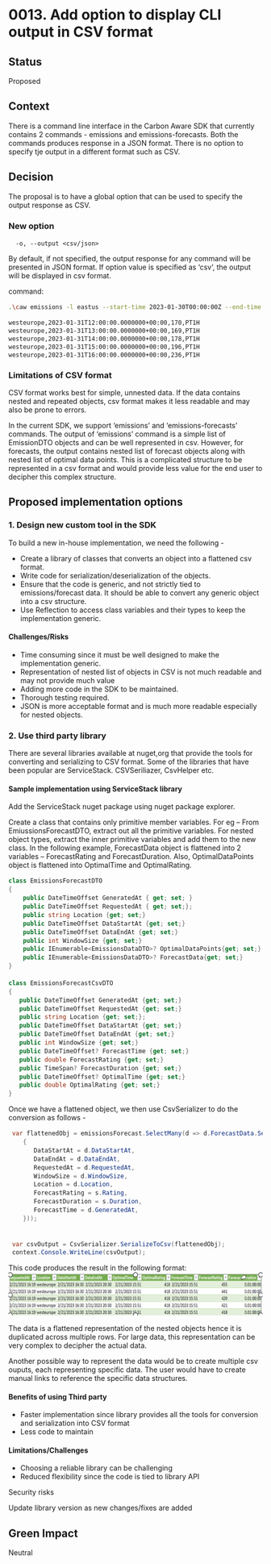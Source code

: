 
# 0013. Add option to display CLI output in CSV format

## Status

Proposed

## Context
There is a command line interface in the Carbon Aware SDK that currently contains 2 commands - emissions and emissions-forecasts. Both the commands produces response in a JSON format. There is no option to specify tje output in a different format such as CSV.  

## Decision

The proposal is to have a global option that can be used to specify the output response as CSV. 

### New option

```text
  -o, --output <csv/json> 
```

By default, if not specified, the output response for any command will be presented in JSON format. 
If option value is specified as ‘csv’, the output will be displayed in csv format. 

command:

```bash
.\caw emissions -l eastus --start-time 2023-01-30T00:00:00Z --end-time 2023-01-31T23:59:59Z --output csv
```

```csv 
westeurope,2023-01-31T12:00:00.0000000+00:00,170,PT1H
westeurope,2023-01-31T13:00:00.0000000+00:00,169,PT1H
westeurope,2023-01-31T14:00:00.0000000+00:00,178,PT1H
westeurope,2023-01-31T15:00:00.0000000+00:00,196,PT1H
westeurope,2023-01-31T16:00:00.0000000+00:00,236,PT1H
```
### Limitations of CSV format 

CSV format works best for simple, unnested data. If the data contains nested and repeated objects, csv format makes it less readable and may also be prone to errors. 

In the current SDK, we support ‘emissions’ and ‘emissions-forecasts’ commands. The output of ‘emissions’ command is a simple list of EmissionDTO objects and can be well represented in csv. However, for forecasts, the output contains nested list of forecast objects along with nested list of optimal data points. This is a complicated structure to be represented in a csv format and would provide less value for the end user to decipher this complex structure.  

## Proposed implementation options 


### 1. Design new custom tool in the SDK 

To build a new in-house implementation, we need the following -  

- Create a library of classes that converts an object into a flattened csv format.  
- Write code for serialization/deserialization of the objects. 
- Ensure that the code is generic, and not strictly tied to emissions/forecast data. It should be able to convert any generic object into a csv structure. 
- Use Reflection to access class variables and their types to keep the implementation generic. 

#### Challenges/Risks 

- Time consuming since it must be well designed to make the implementation generic. 
- Representation of nested list of objects in CSV is not much readable and may not provide much value  
- Adding more code in the SDK to be maintained. 
- Thorough testing required. 
- JSON is more acceptable format and is much more readable especially for nested objects. 

 
### 2. Use third party library 

There are several libraries available at nuget,org that provide the tools for converting and serializing to CSV format. Some of the libraries that have been popular are ServiceStack. CSVSeriliazer, CsvHelper etc. 

#### Sample implementation using ServiceStack library 

Add the ServiceStack nuget package using nuget package explorer.  

Create a class that contains only primitive member variables. For eg – From EmiussionsForecastDTO, extract out all the primitive variables. For nested object types, extract the inner primitive variables and add them to the new class. In the following example, ForecastData object is flattened into 2 variables – ForecastRating and ForecastDuration. Also, OptimalDataPoints object is flattened into OptimalTime and OptimalRating. 

```c# 
class EmissionsForecastDTO 
{ 
    public DateTimeOffset GeneratedAt { get; set; } 
    public DateTimeOffset RequestedAt { get; set;}; 
    public string Location {get; set;}  
    public DateTimeOffset DataStartAt {get; set;} 
    public DateTimeOffset DataEndAt {get; set;} 
    public int WindowSize {get; set;} 
    public IEnumerable<EmissionsDataDTO>? OptimalDataPoints{get; set;} 
    public IEnumerable<EmissionsDataDTO>? ForecastData{get; set;} 
}  

class EmissionsForecastCsvDTO 
{ 
   public DateTimeOffset GeneratedAt {get; set;} 
   public DateTimeOffset RequestedAt {get; set;} 
   public string Location {get; set;}; 
   public DateTimeOffset DataStartAt {get; set;} 
   public DateTimeOffset DataEndAt {get; set;} 
   public int WindowSize {get; set;} 
   public DateTimeOffset? ForecastTime {get; set;} 
   public double ForecastRating {get; set;} 
   public TimeSpan? ForecastDuration {get; set;} 
   public DateTimeOffset? OptimalTime {get; set;} 
   public double OptimalRating {get; set;} 
} 
```
Once we have a flattened object, we then use CsvSerializer to do the conversion as follows -  

```c#
 var flattenedObj = emissionsForecast.SelectMany(d => d.ForecastData.Select(s => new EmissionsForecastCsvDTO 
    { 
       DataStartAt = d.DataStartAt, 
       DataEndAt = d.DataEndAt, 
       RequestedAt = d.RequestedAt, 
       WindowSize = d.WindowSize, 
       Location = d.Location, 
       ForecastRating = s.Rating, 
       ForecastDuration = s.Duration, 
       ForecastTime = d.GeneratedAt, 
    })); 


 var csvOutput = CsvSerializer.SerializeToCsv(flattenedObj); 
 context.Console.WriteLine(csvOutput); 
```
This code produces the result in the following format: 
![CSV response](../../images/emissions-forecast-csv.png)

The data is a flattened representation of the nested objects hence it is duplicated across multiple rows. For large data, this representation can be very complex to decipher the actual data. 

Another possible way to represent the data would be to create multiple csv ouputs, each representing specific data. The user would have to create manual links to reference the specific data structures.   

 

#### Benefits of using Third party 
- Faster implementation since library provides all the tools for conversion and serialization into CSV format 
- Less code to maintain 

#### Limitations/Challenges 
- Choosing a reliable library can be challenging 
- Reduced flexibility since the code is tied to library API 

Security risks 

Update library version as new changes/fixes are added 

 

## Green Impact

Neutral


